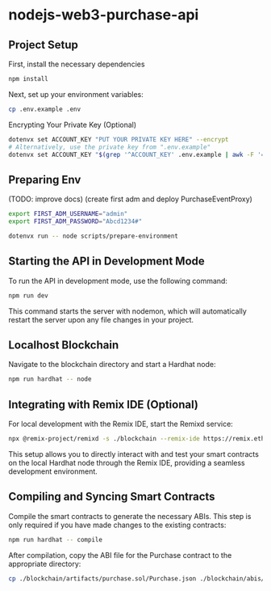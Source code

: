 # nodejs-web3-purchase-api

## Project Setup

First, install the necessary dependencies

``` bash
npm install
```

Next, set up your environment variables:

``` bash
cp .env.example .env
```

Encrypting Your Private Key (Optional)

```bash
dotenvx set ACCOUNT_KEY "PUT YOUR PRIVATE KEY HERE" --encrypt
# Alternatively, use the private key from ".env.example"
dotenvx set ACCOUNT_KEY "$(grep '^ACCOUNT_KEY' .env.example | awk -F '=' '{gsub(/"/, "", $2); print $2}')" --encrypt
```

## Preparing Env

(TODO: improve docs)
(create first adm and deploy PurchaseEventProxy)
```bash
export FIRST_ADM_USERNAME="admin"
export FIRST_ADM_PASSWORD="Abcd1234#"

dotenvx run -- node scripts/prepare-environment
```

## Starting the API in Development Mode

To run the API in development mode, use the following command:

```bash
npm run dev
```

This command starts the server with nodemon, which will automatically restart the server upon any file changes in your project.

## Localhost Blockchain
Navigate to the blockchain directory and start a Hardhat node:

``` bash
npm run hardhat -- node
```

## Integrating with Remix IDE (Optional)

For local development with the Remix IDE, start the Remixd service:

``` bash
npx @remix-project/remixd -s ./blockchain --remix-ide https://remix.ethereum.org
```

This setup allows you to directly interact with and test your smart contracts on the local Hardhat node through the Remix IDE, providing a seamless development environment.

## Compiling and Syncing Smart Contracts

Compile the smart contracts to generate the necessary ABIs. This step is only required if you have made changes to the existing contracts:

``` bash
npm run hardhat -- compile
```

After compilation, copy the ABI file for the Purchase contract to the appropriate directory:

``` bash
cp ./blockchain/artifacts/purchase.sol/Purchase.json ./blockchain/abis/Purchase.json
```